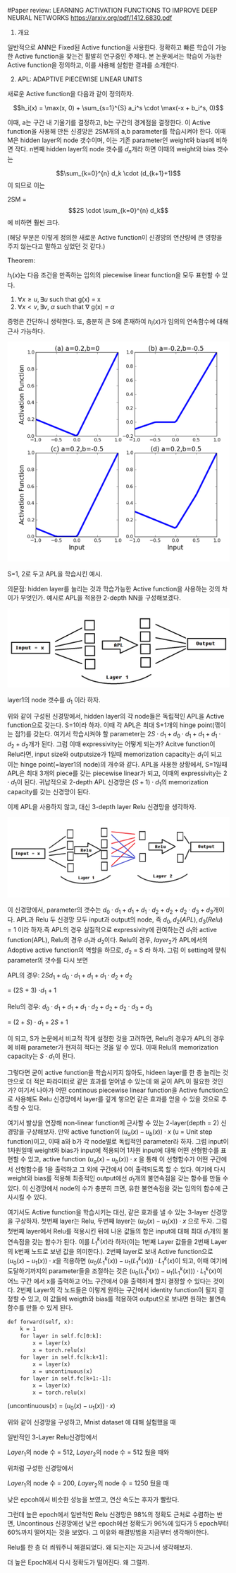 #Paper review: LEARNING ACTIVATION FUNCTIONS TO IMPROVE DEEP NEURAL NETWORKS
https://arxiv.org/pdf/1412.6830.pdf

1. 개요

일반적으로 ANN은 Fixed된 Active function을 사용한다. 정확하고 빠른 학습이 가능한 Active function을 찾는건 활발히 연구중인 주제다. 본 논문에서는 학습이 가능한 Active function을 정의하고, 이를 사용해 실험한 결과를 소개한다.

2. APL: ADAPTIVE PIECEWISE LINEAR UNITS

새로운 Active function을 다음과 같이 정의하자.

$$h_i(x) = \max(x, 0) + \sum_{s=1}^{S} a_i^s \cdot \max(-x + b_i^s, 0)$$

이때, a는 구간 내 기울기를 결정하고, b는 구간의 경계점을 결정한다.
이 Active function을 사용해 만든 신경망은 2SM개의 a,b parameter를 학습시켜야 한다. 이때 M은 hidden layer의 node 갯수이며, 이는 기존 parameter인 weight와 bias에 비하면 작다.
n번째 hidden layer의 node 갯수를 $d_n$개라 하면 이때의 weight와 bias 갯수는

$$\sum_{k=0}^{n} d_k \cdot (d_{k+1}+1)$$ 이 되므로 이는 

2SM = $$2S \cdot \sum_{k=0}^{n} d_k$$ 에 비하면 훨씬 크다. 

(해당 부분은 이렇게 정의한 새로운 Active function이 신경망의 연산량에 큰 영향을 주지 않는다고 말하고 싶었던 것 같다.)

Theorem: 

$h_i(x)$는 다음 조건을 만족하는 임의의 piecewise linear function을 모두 표현할 수 있다.

1) $\forall x \geq u, \exists u \text{ such that }$ g(x) = x
2) $\forall x < v, \exists v$, $\alpha$ $\text{ such that }$ $\nabla$ g(x) = $\alpha$

증명은 간단하니 생략한다. 또, 충분히 큰 S에 존재하여 $h_i(x)$가 임의의 연속함수에 대해 근사 가능하다.

![Alt text](image1.PNG)

S=1, 2로 두고 APL을 학습시킨 예시. 

의문점: hidden layer를 늘리는 것과 학습가능한 Active function을 사용하는 것의 차이가 무엇인가.
예시로 APL을 적용한 2-depth NN을 구성해보겠다.

![Alt text](image2.PNG)

layer1의 node 갯수를 $d_1$ 이라 하자.

위와 같이 구성된 신경망에서, hidden layer의 각 node들은 독립적인 APL을 Active function으로 갖는다. S=1이라 하자. 이때 각 APL은 최대 S+1개의 hinge point(꺾이는 점?)를 갖는다.
여기서 학습시켜야 할 parameter는 $2S\cdot d_1 + d_0 \cdot d_1 + d_1 + d_1 \cdot d_2 + d_2$개가 된다.
그럼 이때 expressivity는 어떻게 되는가?
Acitve function이 Relu라면, input size와 outputsize가 1일때 memorization capacity는 $d_1$이 되고 이는 hinge point(=layer1의 node)의 개수와 같다. APL을 사용한 상황에서, S=1일때 APL은 최대 3개의 piece를 갖는 piecewise linear가 되고, 이때의 expressivity는 $2\cdot d_1$이 된다. 귀납적으로 2-depth APL 신경망은 $(S+1)\cdot d_1$의 memorization capacity를 갖는 신경망이 된다.

이제 APL을 사용하지 않고, 대신 3-depth layer Relu 신경망을 생각하자.

![Alt text](image.png)

이 신경망에서, parameter의 갯수는 $d_0 \cdot d_1 + d_1 + d_1 \cdot d_2 + d_2 + d_2 \cdot d_3 + d_3$개이다. APL과 Relu 두 신경망 모두 input과 output의 node, 즉 $d_0, d_2(APL), d_3(Relu) = 1$ 이라 하자.즉 APL의 경우 실질적으로 expressivity에 관여하는건 $d_1$와 active function(APL), Relu의 경우 $d_1$과 $d_2$이다. Relu의 경우, $layer_2$가 APL에서의 Adoptive active function의 역할을 하므로, $d_2$ = S 라 하자. 그럼 이 setting에 맞춰 parameter의 갯수를 다시 보면

APL의 경우: $2Sd_1 + d_0 \cdot d_1 + d_1 + d_1 \cdot d_2 + d_2$

= (2S + 3) $\cdot d_1$ + 1

Relu의 경우: $d_0 \cdot d_1 + d_1 + d_1 \cdot d_2 + d_2 + d_2 \cdot d_3 + d_3$

= $(2+S)\cdot d_1 + 2S + 1$

이 되고, S가 논문에서 비교적 작게 설정한 것을 고려하면, Relu의 경우가 APL의 경우에 비해 parameter가 현저히 적다는 것을 알 수 있다. 이때 Relu의 memorization capacity는 $S\cdot d_1$이 된다. 

그렇다면 굳이 active function을 학습시키지 않아도, hideen layer를 한 층 늘리는 것만으로 더 적은 파라미터로 같은 효과를 얻어낼 수 있는데 왜 굳이 APL이 필요한 것인가? 여기서 나아가 어떤 continous piecewise linear function을 Active function으로 사용해도 Relu 신경망에서 layer를 깊게 쌓으면 같은 효과를 얻을 수 있을 것으로 추측할 수 있다.

여기서 발상을 연장해 non-linear function에 근사할 수 있는 2-layer(depth = 2) 신경망을 구상해보자. 만약 active function이 $(u_a(x) - u_b(x)) \cdot x$ (u = Unit step function)이고, 이때 a와 b가 각 node별로 독립적인 parameter라 하자. 그럼 input이 1차원일때 weight와 bias가 input에 적용되어 1차원 input에 대해 어떤 선형함수를 표현할 수 있고, active function $(u_a(x) - u_b(x)) \cdot x$ 을 통해 이 선형함수가 어떤 구간에서 선형함수를 1을 출력하고 그 외에 구간에서 0이 출력되도록 할 수 있다. 여기에 다시 weight와 bias를 적용해 최종적인 output에선 $d_1$개의 불연속점을 갖는 함수를 만들 수 있다. 이 신경망에서 node의 수가 충분히 크면, 유한 불연속점을 갖는 임의의 함수에 근사시킬 수 있다.

여기서도 Active function을 학습시키는 대신, 같은 효과를 낼 수 있는 3-layer 신경망을 구상하자.
첫번째 layer는 Relu, 두번째 layer는 $(u_0(x) - u_1(x)) \cdot x$ 으로 두자. 그럼 첫번째 layer에서 Relu를 적용시킨 뒤에 나온 값들의 합은 input에 대해 최대 $d_1$개의 불연속점을 갖는 함수가 된다. 이를 $L_1^k(x)$라 하자(이는 1번째 Layer 값들을 2번째 Layer의 k번째 노드로 보낸 값을 의미한다.). 2번째 layer로 보내 Active function으로 $(u_0(x) - u_1(x)) \cdot x$을 적용하면 $(u_0(L_1^k(x)) - u_1(L_1^k(x))) \cdot L_1^k(x)$이 되고, 이때 여기에 도달하기까지의 parameter들을 조절하는 것은 $(u_0(L_1^k(x)) - u_1(L_1^k(x))) \cdot L_1^k(x)$이 어느 구간 에서 x를 출력하고 어느 구간에서 0을 출력하게 할지 결정할 수 있다는 것이다. 2번째 Layer의 각 노드들은 이렇게 원하는 구간에서 identity function이 될지 결정할 수 있고, 이 값들에 weigth와 bias를 적용하여 output으로 보내면 원하는 불연속함수를 만들 수 있게 된다.

    def forward(self, x):
        k = 1
        for layer in self.fc[0:k]:
            x = layer(x)
            x = torch.relu(x)
        for layer in self.fc[k:k+1]:
            x = layer(x)
            x = uncontinuous(x)
        for layer in self.fc[k+1:-1]:
            x = layer(x)
            x = torch.relu(x)
(uncontinuous(x) = ($u_0(x) - u_1(x)) \cdot x$)

위와 같이 신경망을 구성하고, Mnist dataset 에 대해 실험했을 때

일반적인 3-Layer Relu신경망에서

$Layer_1$의 node 수 = 512, $Layer_2$의 node 수 = 512 뒀을 때와

위처럼 구성한 신경망에서

$Layer_1$의 node 수 = 200, $Layer_2$의 node 수 = 1250 뒀을 때

낮은 epcoh에서 비슷한 성능을 보였고, 연산 속도는 후자가 빨랐다.

그런데 높은 epoch에서 일반적인 Relu 신경망은 98%의 정확도 근처로 수렴하는 반면, Uncontinous 신경망에선 낮은 epoch에선 정확도가 96%에 있다가 5 epoch부터 60%까지 떨어지는 것을 보였다. 그 이유와 해결방법을 지금부터 생각해야한다.

Relu를 한 층 더 씌워주니 해결되었다.
왜 되는지는 자고나서 생각해보자.

더 높은 Epoch에서 다시 정확도가 떨어진다. 왜 그럴까.
